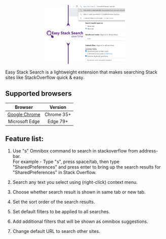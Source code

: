 <p align="center">
  <img src="./images/promo_large.png" width="50%" />
</p>

Easy Stack Search is a lightweight extension that makes searching Stack sites like StackOverflow quick & easy.

## Supported browsers
| Browser | Version |
| :-: | :-: |
| [Google Chrome](https://chrome.google.com/webstore/detail/easy-stack-search/clcbdgojnikjpnplbflmmckolehpenil?hl=en-GB&authuser=0) | Chrome 35+ |
| Microsoft Edge | Edge 79+ |

## Feature list:
1. Use "s" Omnibox command to search in stackoverflow from address-bar. 
<br>For example - Type "s", press space/tab, then type "SharedPreferences" and press enter to bring up the search results for "SharedPreferences" in Stack Overflow.

2. Search any text you select using (right-click) context menu.

3. Choose whether search result is shown in same tab or new tab.

4. Set the sort order of the search results.

5. Set default filters to be applied to all searches.

6. Add additional filters that will be shown as omnibox suggestions.

7. Change default URL to search other sites.

